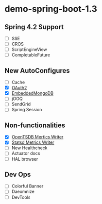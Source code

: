 # demo-spring-boot-1.3

## Spring 4.2 Support

- [ ] SSE
- [ ] CROS
- [ ] ScriptEngineView
- [ ] CompletableFuture

## New AutoConfigures

- [ ] Cache
- [x] [OAuth2](demo-oauth)
- [x] [EmbeddedMongoDB](demo-embedded-mongodb)
- [ ] jOOQ
- [ ] SendGrid
- [ ] Spring Session

## Non-functionalities

- [x] [OpenTSDB Mertics Writer](demo-metrics-export-opentsdb)
- [x] [Statsd Metrics Writer](demo-metrics-export-statsd)
- [ ] New Healthcheck
- [ ] Actuator docs
- [ ] HAL browser

## Dev Ops

- [ ] Colorful Banner
- [ ] Daeomnize
- [ ] DevTools
